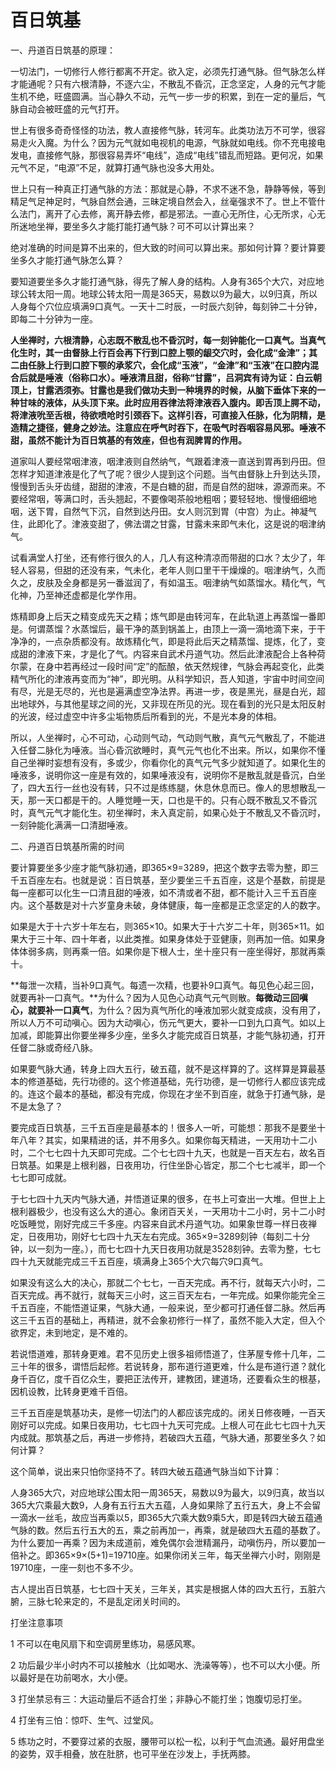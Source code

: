 # 百日筑基



一、丹道百日筑基的原理：

一切法门，一切修行人修行都离不开定。欲入定，必须先打通气脉。但气脉怎么样才能通呢？只有六根清静，不逐六尘，不散乱不昏沉，正念坚定，人身的元气才能生机不绝，旺盛圆满。当心静久不动，元气一步一步的积累，到在一定的量后，气脉自动会被旺盛的元气打开。

世上有很多奇奇怪怪的功法，教人直接修气脉，转河车。此类功法万不可学，很容易走火入魔。为什么？因为元气就如电视机的电源，气脉就如电线。你不充电接电发电，直接修气脉，那很容易弄坏“电线”，造成“电线”错乱而短路。更何况，如果元气不足，“电源”不足，就算打通气脉也没多大用处。

世上只有一种真正打通气脉的方法：那就是心静，不求不迷不急，静静等候，等到精足气足神足时，气脉自然会通，三昧定境自然会入，丝毫强求不了。世上不管什么法门，离开了心去修，离开静去修，都是邪法。一直心无所住，心无所求，心无所迷地坐禅，要坐多久才能打能打通气脉？可不可以计算出来？

绝对准确的时间是算不出来的，但大致的时间可以算出来。那如何计算？要计算要坐多久才能打通气脉怎么算？

要知道要坐多久才能打通气脉，得先了解人身的结构。人身有365个大穴，对应地球公转太阳一周。地球公转太阳一周是365天，易数以9为最大，以9归真，所以人身每个穴位应填满9口真气。一天十二时辰，一时辰六刻钟，每刻钟二十分钟，即每二十分钟为一座。

**人坐禅时，六根清静，心志既不散乱也不昏沉时，每一刻钟能化一口真气。当真气化生时，其一由督脉上行百会再下行到口腔上颚的龈交穴时，会化成“金津”；其二由任脉上行到口腔下颚的承浆穴，会化成“玉液”，“金津”和“玉液”在口腔内混合后就是唾液（俗称口水）。唾液清且甜，俗称“甘露”，吕洞宾有诗为证：白云朝顶上，甘露洒须弥。甘露也是我们做功夫到一种境界的时候，从脑下垂体下来的一种甘味的液体，从头顶下来。此时应用吞律法将津液吞入腹内。即舌顶上腭不动，将津液吮至舌根，待欲喷呛时引颈吞下。这样引吞，可直接入任脉，化为阴精，是造精之捷径，健身之妙法。注意应在呼气时吞下，在吸气时吞咽容易风邪。唾液不甜，虽然不能计为百日筑基的有效座，但也有润脾胃的作用。**

道家叫人要经常咽津液，咽津液则自然纳气，气跟着津液一直送到胃再到丹田。但怎样才知道津液是化了气了呢？很少人提到这个问题。当气由督脉上升到达头顶，慢慢到舌头牙齿缝，甜甜的津液，不是白糖的甜，而是自然的甜味，源源而来。不要经常咽，等满口时，舌头翘起，不要像喝茶般地粗咽；要轻轻地、慢慢细细地咽，送下胃，自然气下沉，自然到达丹田。女人则沉到胃（中宫）为止。神凝气住，此即化了。津液变甜了，佛法谓之甘露，甘露未来即气未化，这是说的咽津纳气。

试看满堂人打坐，还有修行很久的人，几人有这种清凉而带甜的口水？太少了，年轻人容易，但甜的还没有来，气未化，老年人则口里干干燥燥的。咽津纳气，久而久之，皮肤及全身都是另一番滋润了，有如温玉。咽津纳气如蒸馏水。精化气，气化神，乃至神还虚都是化学作用。

炼精即身上后天之精变成先天之精；炼气即是由转河车，在此轨道上再蒸馏一番即是。何谓蒸馏？水蒸馏后，最干净的蒸到锅盖上，由顶上一滴一滴地滴下来，于干净净的，一点杂质都没有。故炼精化气，即是将此后天之精蒸馏、提炼，化了，变成甜的津液下来，才是化了气。内容来自武术丹道气功。然后此津液配合上各种荷尔蒙，在身中若再经过一段时间“定”的酝酿，依天然规律，气脉会再起变化，此类精气所化的津液再变而为“神”，即光明。从科学知识，吾人知道，宇宙中时间空间有尽，光是无尽的，光也是遍满虚空净法界。再进一步，夜是黑光，昼是白光，超出地球外，与其他星球之间的光，又非现在所见的光。现在看到的光只是太阳反射的光波，经过虚空中许多尘垢物质后所看到的光，不是光本身的体相。

所以，人坐禅时，心不可动，心动则气动，气动则气散，真气元气散乱了，不能进入任督二脉化为唾液。当心昏沉欲睡时，真气元气也化不出来。所以，如果你不懂自己坐禅时妄想有没有，多或少，你看你化的真气元气多少就知道了。如果化生的唾液多，说明你这一座是有效的，如果唾液没有，说明你不是散乱就是昏沉，白坐了，四大五行一丝也没有转，只不过是练练腿，休息休息而已。像人的思想散乱一天，那一天口都是干的。人睡觉睡一天，口也是干的。只有心既不散乱又不昏沉时，真气元气才能化生。初坐禅时，未入真定前，如果心处于不散乱又不昏沉时，一刻钟能化满满一口清甜唾液。

二、丹道百日筑基所需的时间

要计算要坐多少座才能气脉初通，即365×9=3289，把这个数字去零为整，即三千五百座左右。也就是说：百日筑基，至少要坐三千五百座，这是个基数，前提是每一座都可以化生一口清且甜的唾液，如不清或者不甜，都不能计入三千五百座内。这个基数是对十六岁童身未破，身体健康，每一座都是正念坚定的人的数字。

如果是大于十六岁十年左右，则365×10。如果大于十六岁二十年，则365×11。如果大于三十年、四十年者，以此类推。如果身体处于亚健康，则再加一倍。如果身体体弱多病，则再乘一倍。如果你是下根人士，坐十座只有一座坐得好，那就再乘十。

**每泄一次精，当补9口真气。每遗一次精，也要补9口真气。每见色心起三回，就要再补一口真气。**为什么？因为人见色心动真气元气则散。**每微动三回嗔心，就要补一口真气**，为什么？因为真气所化的唾液加邪火就变成痰，没有用了，所以人万不可动嗔心。因为大动嗔心，伤元气更大，要补一口到九口真气。如以上加减，即能算出你要坐禅多少座，坐多久才能完成百日筑基，才能气脉初通，打开任督二脉或奇经八脉。

如果要气脉大通，转身上四大五行，破五蕴，就不是这样算的了。这样算是算最基本的修道基础，先行功德的。这个修道基础，先行功德，是一切修行人都应该完成的。连这个最本的基础，都没有完成，你现在才坐不到百座，就急于打通气脉，是不是太急了？

要完成百日筑基，三千五百座是最基本的！很多人一听，可能想：那我不是要坐十年八年？其实，如果精进的话，并不用多久。如果你每天精进，一天用功十二小时，二个七七四十九天即可完成。二个七七四十九天，也就是一百天左右，故名百日筑基。如果是上根利器，日夜用功，行住坐卧心皆定，那二个七七减半，即一个七七即可成就。

于七七四十九天内气脉大通，并悟道证果的很多，在书上可查出一大堆。但世上上根利器极少，也没有这么大的道心。象闭百天关，一天用功十二小时，另十二小时吃饭睡觉，刚好完成三千多座。内容来自武术丹道气功。如果象世尊一样日夜禅定，日夜用功，刚好七七四十九天左右完成。365×9=3289刻钟（每刻二十分钟，以一刻为一座。），而七七四十九天日夜用功就是3528刻钟。去零为整，七七四十九天就能完成三千五百座，填满身上365个大穴每穴9口真气。

如果没有这么大的决心，那就二个七七，一百天完成。再不行，就每天六小时，二百天完成。再不就行，就每天三小时，这三百天左右，一年完成。如果你能完全三千五百座，不能悟道证果，气脉大通，一般来说，至少都可打通任督二脉。然后再这三千五百的基础上，再精进，就不会象初修行一样了，虽然不能入大定，但入个欲界定，未到地定，是不难的。

若说悟道难，那转身更难。君不见历史上很多祖师悟道了，住茅屋专修十几年，二三十年的很多，谓悟后起修。若说转身，那布道行道更难，什么是布道行道？就化身千百亿，度千百亿众生，要把正法传开，建教团，建道场，还要看众生的根基，因机设教，比转身更难千百倍。

三千五百座是筑基功夫，是修一切法门的人都应该完成的。闭关日修夜睡，一百天刚好可以完成。如果日夜用功，七七四十九天可完成。上根人可在此七七四十九天内成就。那筑基之后，再进一步修持，若破四大五蕴，气脉大通，那要坐多久？如何计算？

这个简单，说出来只怕你坚持不了。转四大破五蕴通气脉当如下计算：

人身365大穴，对应地球公围太阳一周365天，易数以9为最大，以9归真，故当以365大穴乘最大数9，人身有五行五大五蕴，人身如果除了五行五大，身上不会留一滴水一丝毛，故应当再乘以5，即365大穴乘大数9乘5大，即是转四大破五蕴通气脉的数。然后五行五大的五，乘之前再加一，再乘，就是破四大五蕴的基数了。为什么要加一再乘？因为未成道前，难免偶尔会泄精漏丹，动嗔伤丹，所以要加一倍补之。即365×9×(5+1)=19710座。如果你闭关三年，每天坐禅六小时，刚刚是19710座，一座一刻也不多不少。

古人提出百日筑基，七七四十天关，三年关，其实是根据人体的四大五行，五脏六腑，三脉七轮来定的，不是乱定闭关时间的。


打坐注意事项

1 不可以在电风扇下和空调房里练功，易感风寒。

2 功后最少半小时内不可以接触水（比如喝水、洗澡等等），也不可以大小便。所以最好是在功前喝水，大小便。

3 打坐禁忌有三：大运动量后不适合打坐；非静心不能打坐；饱腹切忌打坐。

4 打坐有三怕：惊吓、生气、过堂风。

5 练功之时，不要穿过紧的衣服，腰带可以松一松，以利于气血流通。最好用盘坐的姿势，双手相叠，放在肚脐，也可平坐在沙发上，手抚两膝。